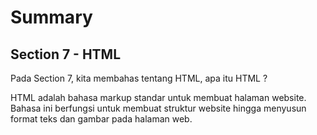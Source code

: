 # Summary

## Section 7 - HTML

Pada Section 7, kita membahas tentang HTML, apa itu HTML ?

HTML adalah bahasa markup standar untuk membuat halaman website. Bahasa ini berfungsi untuk membuat struktur website hingga menyusun format teks dan gambar pada halaman web.
